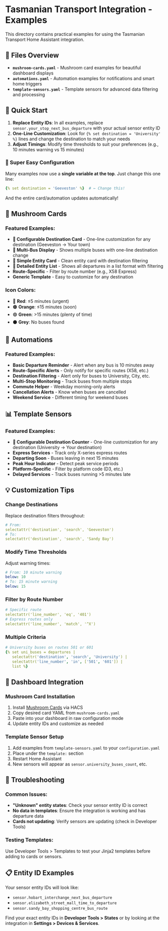 # Tasmanian Transport Integration - Examples

This directory contains practical examples for using the Tasmanian Transport Home Assistant integration.

## 📁 Files Overview

- **`mushroom-cards.yaml`** - Mushroom card examples for beautiful dashboard displays
- **`automations.yaml`** - Automation examples for notifications and smart home triggers  
- **`template-sensors.yaml`** - Template sensors for advanced data filtering and processing

## 🚀 Quick Start

1. **Replace Entity IDs**: In all examples, replace `sensor.your_stop_next_bus_departure` with your actual sensor entity ID
2. **One-Line Customization**: Look for `{% set destination = 'University' %}` lines and change the destination to match your needs
3. **Adjust Timings**: Modify time thresholds to suit your preferences (e.g., 10 minutes warning vs 15 minutes)

### 🎯 Super Easy Configuration
Many examples now use a **single variable at the top**. Just change this one line:
```yaml
{% set destination = 'Geeveston' %}  # ← Change this!
```
And the entire card/automation updates automatically!

## 🍄 Mushroom Cards

### Featured Examples:
- **🎯 Configurable Destination Card** - One-line customization for any destination (Geeveston → Your town)
- **🎯 Multi-Bus Display** - Shows multiple buses with one-line destination change
- **🎯 Simple Entity Card** - Clean entity card with destination filtering
- **🎯 Detailed Entity List** - Shows all departures in a list format with filtering
- **Route-Specific** - Filter by route number (e.g., X58 Express)
- **Generic Template** - Easy to customize for any destination

### Icon Colors:
- 🔴 **Red**: ≤5 minutes (urgent)
- 🟠 **Orange**: ≤15 minutes (soon)  
- 🟢 **Green**: >15 minutes (plenty of time)
- ⚫ **Grey**: No buses found

## 🤖 Automations

### Featured Examples:
- **Basic Departure Reminder** - Alert when any bus is 10 minutes away
- **Route-Specific Alerts** - Only notify for specific routes (X58, etc.)
- **Destination Filtering** - Alert only for buses to University, City, etc.
- **Multi-Stop Monitoring** - Track buses from multiple stops
- **Commute Helper** - Weekday morning-only alerts
- **Cancellation Alerts** - Know when buses are cancelled
- **Weekend Service** - Different timing for weekend buses

## 📊 Template Sensors

### Featured Examples:
- **🎯 Configurable Destination Counter** - One-line customization for any destination (University → Your destination)
- **Express Services** - Track only X-series express routes
- **Departing Soon** - Buses leaving in next 15 minutes
- **Peak Hour Indicator** - Detect peak service periods
- **Platform-Specific** - Filter by platform code (D3, etc.)
- **Delayed Services** - Track buses running >5 minutes late

## 💡 Customization Tips

### Change Destinations
Replace destination filters throughout:
```yaml
# From:
selectattr('destination', 'search', 'Geeveston')
# To:
selectattr('destination', 'search', 'Sandy Bay')
```

### Modify Time Thresholds
Adjust warning times:
```yaml
# From: 10 minute warning
below: 10
# To: 15 minute warning  
below: 15
```

### Filter by Route Number
```yaml
# Specific route
selectattr('line_number', 'eq', '401')
# Express routes only
selectattr('line_number', 'match', '^X')
```

### Multiple Criteria
```yaml
# University buses on routes 501 or 601
{% set uni_buses = departures | 
   selectattr('destination', 'search', 'University') | 
   selectattr('line_number', 'in', ['501', '601']) | 
   list %}
```

## 🎨 Dashboard Integration

### Mushroom Card Installation
1. Install [Mushroom Cards](https://github.com/piitaya/lovelace-mushroom) via HACS
2. Copy desired card YAML from `mushroom-cards.yaml`
3. Paste into your dashboard in raw configuration mode
4. Update entity IDs and customize as needed

### Template Sensor Setup
1. Add examples from `template-sensors.yaml` to your `configuration.yaml`
2. Place under the `template:` section
3. Restart Home Assistant
4. New sensors will appear as `sensor.university_buses_count`, etc.

## 🔧 Troubleshooting

### Common Issues:
- **"Unknown" entity states**: Check your sensor entity ID is correct
- **No data in templates**: Ensure the integration is working and has departure data
- **Cards not updating**: Verify sensors are updating (check in Developer Tools)

### Testing Templates:
Use Developer Tools > Templates to test your Jinja2 templates before adding to cards or sensors.

## 📋 Entity ID Examples

Your sensor entity IDs will look like:
- `sensor.hobart_interchange_next_bus_departure`
- `sensor.elizabeth_street_mall_time_to_departure`  
- `sensor.sandy_bay_shopping_centre_bus_route`

Find your exact entity IDs in **Developer Tools > States** or by looking at the integration in **Settings > Devices & Services**.